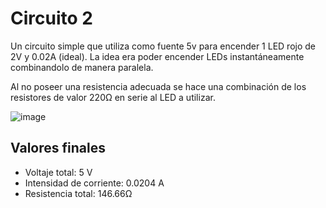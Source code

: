 # Circuito 2
Un circuito simple que utiliza como fuente 5v para encender 1 LED rojo de 2V y 0.02A (ideal).
La idea era poder encender LEDs instantáneamente combinandolo de manera paralela.

Al no poseer una resistencia adecuada se hace una combinación de los resistores de valor 220Ω en serie al LED a utilizar.

![image](https://github.com/user-attachments/assets/bb2eb482-5b8e-448d-be79-4069d8ca4f65)


## Valores finales
- Voltaje total: 5 V
- Intensidad de corriente: 0.0204 A
- Resistencia total: 146.66Ω
